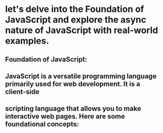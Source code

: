 # let's delve into the Foundation of JavaScript and explore the async nature of JavaScript with real-world examples.

## Foundation of JavaScript:
## JavaScript is a versatile programming language primarily used for web development. It is a client-side
## scripting language that allows you to make interactive web pages. Here are some foundational concepts:
